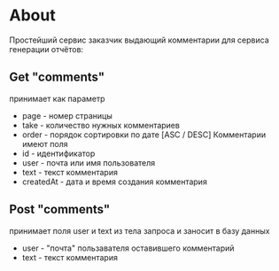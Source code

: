 # About
Простейший сервис заказчик выдающий комментарии для сервиса генерации отчётов:
## Get "comments"
принимает как параметр 
- page - номер страницы
- take - количество нужных комментариев
- order - порядок сортировки по дате [ASC / DESC]
Комментарии имеют поля
- id - идентификатор
- user - почта или имя пользователя
- text - текст комментария
- createdAt - дата и время создания комментария
## Post "comments"
принимает поля user и text из тела запроса и заносит в базу данных
- user - "почта" пользавателя оставившего комментарий
- text - текст комментария
